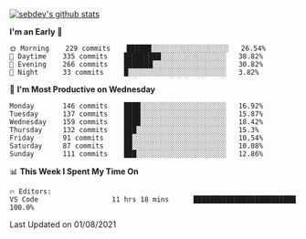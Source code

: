 [![sebdev's github stats](https://github-readme-stats.vercel.app/api?username=sebdeveloper6952&theme=vue-dark)](https://github.com/anuraghazra/github-readme-stats)
<!--START_SECTION:waka-->
**I'm an Early 🐤** 

```text
🌞 Morning    229 commits    ██████░░░░░░░░░░░░░░░░░░░   26.54% 
🌆 Daytime    335 commits    █████████░░░░░░░░░░░░░░░░   38.82% 
🌃 Evening    266 commits    ███████░░░░░░░░░░░░░░░░░░   30.82% 
🌙 Night      33 commits     █░░░░░░░░░░░░░░░░░░░░░░░░   3.82%

```
📅 **I'm Most Productive on Wednesday** 

```text
Monday       146 commits    ████░░░░░░░░░░░░░░░░░░░░░   16.92% 
Tuesday      137 commits    ████░░░░░░░░░░░░░░░░░░░░░   15.87% 
Wednesday    159 commits    ████░░░░░░░░░░░░░░░░░░░░░   18.42% 
Thursday     132 commits    ███░░░░░░░░░░░░░░░░░░░░░░   15.3% 
Friday       91 commits     ██░░░░░░░░░░░░░░░░░░░░░░░   10.54% 
Saturday     87 commits     ██░░░░░░░░░░░░░░░░░░░░░░░   10.08% 
Sunday       111 commits    ███░░░░░░░░░░░░░░░░░░░░░░   12.86%

```


📊 **This Week I Spent My Time On** 

```text
🔥 Editors: 
VS Code                  11 hrs 18 mins      █████████████████████████   100.0%

```


 Last Updated on 01/08/2021
<!--END_SECTION:waka-->

